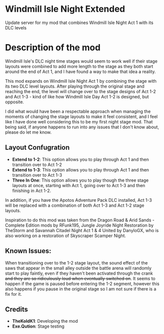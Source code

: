 # Windmill Isle Night Extended
Update server for my mod that combines Windmill Isle Night Act 1 with its DLC levels


# Description of the mod
Windmill Isle's DLC night time stages would seem to work well if their stage layouts were combined to add more length to the stage as they both start around the end of Act 1, and I have found a way to make that idea a reality.

This mod expands on Windmill Isle Night Act 1 by combining the stage with its two DLC level layouts. After playing through the original stage and reaching the end, the level will change over to the stage designs of Act 1-2 and Act 1-3 - kind of like how Windmill Isle Day Act 1-2 is designed, but opposite.

I did what would have been a respectable approach when managing the moments of changing the stage layouts to make it feel consistent, and I feel like I have done well considering this to be my first night stage mod. That being said, if anyone happens to run into any issues that I don't know about, please do let me know.

## Layout Confugration

- **Extend to 1-2**: This option allows you to play through Act 1 and then transition over to Act 1-2
- **Extend to 1-3**: This option allows you to play through Act 1 and then transition over to Act 1-3
- **Three In One**: This option allows you to play though the three stage layouts at once, starting with Act 1, going over to Act 1-3 and then finishing in Act 1-2.

In addition, if you have the Apotos Adventure Pack DLC installed, Act 1-3 will be replaced with a combination of both Act 1-3 and Act 1-2 stage layouts.

Inspiration to do this mod was taken from the Dragon Road & Arid Sands - Complete Edition mods by RFunk195, Jungle Joyride Night Restoration by TheStorm and Savannah Citadel Night Act 1 & 4 United by DanyloGX, who is also working on a restoration of Skyscraper Scamper Night.

## Known Issues:

When transitioning over to the 1-2 stage layout, the sound effect of the saws that appear in the small alley outside the battle arena will randomly start to play faintly, even if they haven't been activated through the crank ~~and they are so ridiculously loud when eventually switched on~~. It seems to happen if the game is paused before entering the 1-2 segment, however this also happens if you pause in the original stage so I am not sure if there is a fix for it.


## Credits
- **TheKoldK1**: Developing the mod
- **Exe.Qution**: Stage testing
